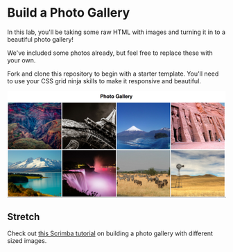 # Build a Photo Gallery

In this lab, you'll be taking some raw HTML with images and turning it in to a beautiful photo gallery!

We've included some photos already, but feel free to replace these with your own.

Fork and clone this repository to begin with a starter template. You'll need to use your CSS grid ninja skills to make it responsive and beautiful.

![Finished Gallery](gallery-demo.png)

## Stretch

Check out [this Scrimba tutorial](https://scrimba.com/p/pWqLHa/cBq3PsP) on building a photo gallery with different sized images.
